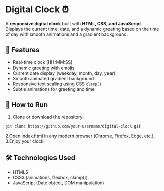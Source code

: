 # Digital Clock ⏰

A **responsive digital clock** built with **HTML, CSS, and JavaScript**.  
Displays the current time, date, and a dynamic greeting based on the time of day with smooth animations and a gradient background.


## 🌟 Features
- Real-time clock (HH:MM:SS)
- Dynamic greeting with emojis 
- Current date display (weekday, month, day, year)
- Smooth animated gradient background
- Responsive text scaling using CSS `clamp()`
- Subtle animations for greeting and time

## 🚀 How to Run
1. Clone or download the repository:
```bash
git clone https://github.com/your-username/digital-clock.git
```
2.Open index.html in any modern browser (Chrome, Firefox, Edge, etc.).
3.Enjoy your clock!

## 🛠️ Technologies Used
- HTML5
- CSS3 (animations, flexbox, clamp())
- JavaScript (Date object, DOM manipulation)

